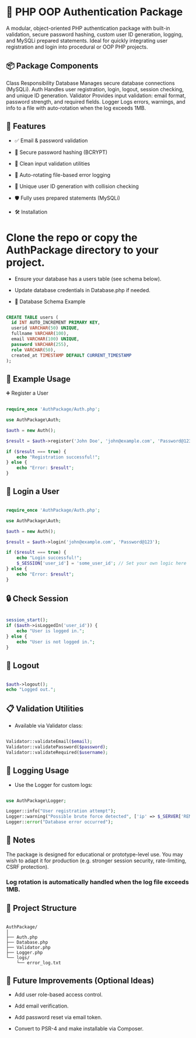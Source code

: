 # 🔐 PHP OOP Authentication Package 
A modular, object-oriented PHP authentication package with built-in validation, secure password hashing, custom user ID generation, logging, and MySQLi prepared statements. Ideal for quickly integrating user registration and login into procedural or OOP PHP projects.

## 📦 Package Components
Class	Responsibility
Database	Manages secure database connections (MySQLi).
Auth	Handles user registration, login, logout, session checking, and unique ID generation.
Validator	Provides input validation: email format, password strength, and required fields.
Logger	Logs errors, warnings, and info to a file with auto-rotation when the log exceeds 1MB.

## 🚀 Features
- ✅ Email & password validation

- 🔐 Secure password hashing (BCRYPT)

- 🧪 Clean input validation utilities

- 🧾 Auto-rotating file-based error logging

- 🔁 Unique user ID generation with collision checking

- 🛡️ Fully uses prepared statements (MySQLi)

- 🛠️ Installation


# Clone the repo or copy the AuthPackage directory to your project.

- Ensure your database has a users table (see schema below).

- Update database credentials in Database.php if needed.

- 🧱 Database Schema Example
```sql

CREATE TABLE users (
  id INT AUTO_INCREMENT PRIMARY KEY,
  userid VARCHAR(50) UNIQUE,
  fullname VARCHAR(100),
  email VARCHAR(100) UNIQUE,
  password VARCHAR(255),
  role VARCHAR(50),
  created_at TIMESTAMP DEFAULT CURRENT_TIMESTAMP
);
```
## 📄 Example Usage
➕ Register a User
```php

require_once 'AuthPackage/Auth.php';

use AuthPackage\Auth;

$auth = new Auth();

$result = $auth->register('John Doe', 'john@example.com', 'Password@123');

if ($result === true) {
    echo "Registration successful!";
} else {
    echo "Error: $result";
}
```
## 🔐 Login a User
```php

require_once 'AuthPackage/Auth.php';

use AuthPackage\Auth;

$auth = new Auth();

$result = $auth->login('john@example.com', 'Password@123');

if ($result === true) {
    echo "Login successful!";
    $_SESSION['user_id'] = 'some_user_id'; // Set your own logic here
} else {
    echo "Error: $result";
}
```
## 🔒 Check Session
```php

session_start();
if ($auth->isLoggedIn('user_id')) {
    echo "User is logged in.";
} else {
    echo "User is not logged in.";
}
```
## 🚪 Logout
```php

$auth->logout();
echo "Logged out.";
```
## 📋 Validation Utilities
- Available via Validator class:

```php

Validator::validateEmail($email);
Validator::validatePassword($password);
Validator::validateRequired($username);
```
## 🧾 Logging Usage
- Use the Logger for custom logs:
```php

use AuthPackage\Logger;

Logger::info("User registration attempt");
Logger::warning("Possible brute force detected", ['ip' => $_SERVER['REMOTE_ADDR']]);
Logger::error("Database error occurred");
```
## 🧠 Notes
The package is designed for educational or prototype-level use. You may wish to adapt it for production (e.g. stronger session security, rate-limiting, CSRF protection).

### Log rotation is automatically handled when the log file exceeds 1MB.

## 📁 Project Structure
```pgsql

AuthPackage/
│
├── Auth.php
├── Database.php
├── Validator.php
├── Logger.php
└── logs/
    └── error_log.txt
```
## 🔮 Future Improvements (Optional Ideas)
- Add user role-based access control.

- Add email verification.

- Add password reset via email token.

- Convert to PSR-4 and make installable via Composer.